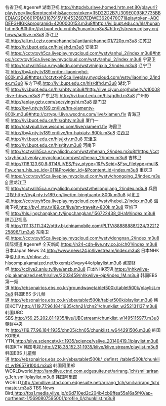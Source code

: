 各省卫视,#genre#
湖南卫视,http://httpdvb.slave.homed.hrtn.net:80/playurl?playtype=live&protocol=hls&accesstoken=R5D22D2B7U309E0093K7735BBEDIAC2DC601PBM3187915V10453Z6B7EDWE3620470C71&playtoken=ABCDEFGHIGK&programid=4200000153.m3u8#http://ivi.bupt.edu.cn/hls/hunanhd.m3u8#http://ivi.bupt.edu.cn/hls/hunantv.m3u8#http://stream.cdjsxy.cn/hnws/sd/live.m3u8
浙江卫视,http://ali.m.l.cztv.com/channels/lantian/channel01/720p.m3u8
江苏卫视,http://ivi.bupt.edu.cn/hls/jshd.m3u8
安徽卫视,https://cctvtxyh5ca.liveplay.myqcloud.com/wstv/anhui_2/index.m3u8#https://cctvtxyh5ca.liveplay.myqcloud.com/wstv/anhui_2/index.m3u8
宁夏卫视,http://cctvalih5ca.v.myalicdn.com/wstv/ningxia_2/index.m3u8
辽宁卫视,http://by4.nty.tv189.cn/tm-liaoninghd-800k.m3u8#https://cctvtxyh5ca.liveplay.myqcloud.com/wstv/liaoning_2/index.m3u8
东方卫视,http://ivi.bupt.edu.cn/hls/dfhd.m3u8
湖北卫视,http://ivi.bupt.edu.cn/hls/hbtv.m3u8#http://live.cjyun.org/hubeitv/s10008-live-hbws.m3u8
广东卫视,http://ivi.bupt.edu.cn/hls/gdhd.m3u8
广州影视,http://aplay.gztv.com/sec/yingshi.m3u8
厦门卫视,http://by4.nty.tv189.cn/live/tm-xiamentv-800k.m3u8#http://cstvpull.live.wscdns.com/live/xiamen.flv
青海卫视,http://ivi.bupt.edu.cn/hls/qhtv.m3u8
厦门一套,http://cstvpull.live.wscdns.com/live/xiamen1.flv
海霞卫视,http://by4.nty.tv189.cn/live/tm-haixiatv-800k.m3u8
江西卫视,http://ivi.bupt.edu.cn/hls/jxtv.m3u8
天津卫视,http://ivi.bupt.edu.cn/hls/tjtv.m3u8
河南卫视,http://cctvalih5ca.v.myalicdn.com/wstv/henan_2/index.m3u8#https://cctvtxyh5ca.liveplay.myqcloud.com/wstv/henan_2/index.m3u8
吉林卫视,http://118.123.60.8:8114/LIVES/Fsv_otype=1&FvSeid=&Fsv_filetype=mull&Fsv_chan_hls_se_idx=011&Provider_id=&Pcontent_id=index.m3u8
重庆卫视,https://cctvtxyh5ca.liveplay.myqcloud.com/wstv/chongqing_2/index.m3u8
黑龙江卫视,http://cctvalih5ca.v.myalicdn.com/wstv/heilongjiang_2/index.m3u8
兵团卫视,http://by4.nty.tv189.cn/live/tm-bingtuantv-800k.m3u8
河北卫视,https://cctvtxyh5ca.liveplay.myqcloud.com/wstv/hebei_2/index.m3u8
海南卫视,http://by4.nty.tv189.cn/live/tm-traveltv-800k.m3u8
亚旅卫视,http://hls.jingchangkan.tv/jingchangkan/156722438_0HaM/index.m3u8
陕西卫视高清,http://111.13.111.242/otttv.bj.chinamobile.com/PLTV/88888888/224/3221225896/1.m3u8
东南卫视,https://cctvtxyh5ca.liveplay.myqcloud.com/wstv/dongnan_2/index.m3u8
国际频道,#genre#
全天新闻,https://n24-cdn-live.ntv.co.jp/ch01/index.m3u8
日本Japan News 24,http://www.news24.jp/livestream/index.m3u8
日本NHK华语,https://nhkw-zh-hlscomp.akamaized.net/ixxemlzk1vqvy44o/playlist.m3u8
点掌财经,http://cclive2.aniu.tv/live/anzb.m3u8
日本NHK英语,https://nhkwlive-ojp.akamaized.net/hls/live/2003459/nhkwlive-ojp/index_1M.m3u8
韩国EBS 第一频道,http://ebsonairios.ebs.co.kr/groundwavetablet500k/tablet500k/playlist.m3u8
韩国EBS 少儿频道,http://ebsonairios.ebs.co.kr/ebsutablet500k/tablet500k/playlist.m3u8
韩国KCTV,http://119.77.96.184:1935/chn21/chn21/chunklist_w252131137.m3u8
韩国UBC SBS,http://59.25.202.81:1935/live/UBCstream/chunklist_w1495115977.m3u8
朝鲜中央台,http://119.77.96.184:1935/chn05/chn05/chunklist_w644291506.m3u8
韩国KOREA YTN,http://slive.sciencetv.kr:1935/science/yslive_20140419_1/playlist.m3u8
韩国KTV 韩国电视,http://218.38.152.31:1935/klive/klive.stream/playlist.m3u8
韩国EBS 儿童频道,http://ebsonairios.ebs.co.kr/ebsutablet500k/_definst_/tablet500k/chunklist_w1965791004.m3u8
韩国阿里郎WORLDworld,http://amdlive.ctnd.com.edgesuite.net/arirang_1ch/smil:arirang_1ch.smil/playlist.m3u8
韩国阿里郎WORLD,http://amdlive.ctnd.com.edgesuite.net/arirang_1ch/smil:arirang_1ch/master.m3u8
TBS News Bird,http://tbs1.media.ylive.jp/d6d710ed2c204b4cb9ffea55a16a5f40/ap-northeast-1/5690807595001/profile_0/chunklist.m3u8
